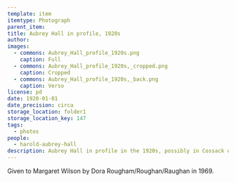 ```yaml
---
template: item
itemtype: Photograph
parent_item: 
title: Aubrey Hall in profile, 1920s
author: 
images:
  - commons: Aubrey_Hall_profile_1920s.png
    caption: Full
  - commons: Aubrey_Hall_profile_1920s,_cropped.png
    caption: Cropped
  - commons: Aubrey_Hall_profile_1920s,_back.png
    caption: Verso
license: pd
date: 1920-01-01
date_precision: circa
storage_location: folder1
storage_location_key: 147
tags:
  - photos
people:
  - harold-aubrey-hall
description: Aubrey Hall in profile in the 1920s, possibly in Cossack or Roebourne.
---
```


Given to Margaret Wilson by Dora Rougham/Roughan/Raughan in 1969.
